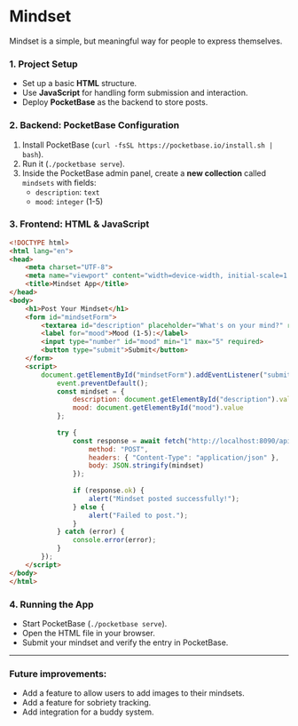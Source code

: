 # Mindset

Mindset is a simple, but meaningful way for people to express themselves.

### **1. Project Setup**
- Set up a basic **HTML** structure.
- Use **JavaScript** for handling form submission and interaction.
- Deploy **PocketBase** as the backend to store posts.

### **2. Backend: PocketBase Configuration**
1. Install PocketBase (`curl -fsSL https://pocketbase.io/install.sh | bash`).
2. Run it (`./pocketbase serve`).
3. Inside the PocketBase admin panel, create a **new collection** called `mindsets` with fields:
   - `description`: `text`
   - `mood`: `integer` (1-5)

### **3. Frontend: HTML & JavaScript**
```html
<!DOCTYPE html>
<html lang="en">
<head>
    <meta charset="UTF-8">
    <meta name="viewport" content="width=device-width, initial-scale=1.0">
    <title>Mindset App</title>
</head>
<body>
    <h1>Post Your Mindset</h1>
    <form id="mindsetForm">
        <textarea id="description" placeholder="What's on your mind?" required></textarea>
        <label for="mood">Mood (1-5):</label>
        <input type="number" id="mood" min="1" max="5" required>
        <button type="submit">Submit</button>
    </form>
    <script>
        document.getElementById("mindsetForm").addEventListener("submit", async (event) => {
            event.preventDefault();
            const mindset = {
                description: document.getElementById("description").value,
                mood: document.getElementById("mood").value
            };
            
            try {
                const response = await fetch("http://localhost:8090/api/collections/mindsets/records", {
                    method: "POST",
                    headers: { "Content-Type": "application/json" },
                    body: JSON.stringify(mindset)
                });
                
                if (response.ok) {
                    alert("Mindset posted successfully!");
                } else {
                    alert("Failed to post.");
                }
            } catch (error) {
                console.error(error);
            }
        });
    </script>
</body>
</html>
```

### **4. Running the App**
- Start PocketBase (`./pocketbase serve`).
- Open the HTML file in your browser.
- Submit your mindset and verify the entry in PocketBase.

---

### Future improvements:

- Add a feature to allow users to add images to their mindsets.
- Add a feature for sobriety tracking.
- Add integration for a buddy system.

